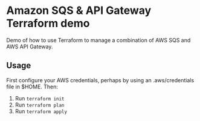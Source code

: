 # Amazon SQS & API Gateway Terraform demo

Demo of how to use Terraform to manage a combination of AWS SQS and AWS API Gateway. 

## Usage

First configure your AWS credentials, perhaps by using an .aws/credentials file in $HOME. Then:

1. Run `terraform init`
2. Run `terraform plan`
3. Run `terraform apply`

